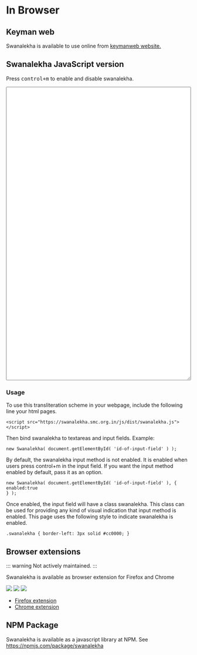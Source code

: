 # In Browser

## Keyman web

Swanalekha is available to use online from <a href="https://keymanweb.com/#ml-IN,Keyboard_swanalekha_malayalam">keymanweb
    website.</a>

## Swanalekha JavaScript version
Press
<kbd>control+m</kbd>  to enable and disable swanalekha.
<script src="/js/dist/swanalekha.js"></script>
<textarea id="exampletxt"></textarea>
 <script>
window.onload = function () {
    let element = document.getElementById('exampletxt');
    new Swanalekha(element, {
        enabled: true
    });
};
</script>
<style>
    #exampletxt {
        width: 100%;
        height: 20vh;
        font-size: 1.2em;
        font-family:"Manjari", sans-serif;
    }
    .swanalekha { border-left: 3px solid #cc0000; }
</style>
### Usage

To use this transliteration scheme in your webpage, include the following line your html
pages.

```<script src="https://swanalekha.smc.org.in/js/dist/swanalekha.js"></script>```

Then bind swanalekha to textareas and input fields. Example:

```
new Swanalekha( document.getElementById( 'id-of-input-field' ) );
```

By default, the swanalekha input method is not enabled. It is enabled when users press  control+m in the input field. If you want the input method enabled by default, pass it as an option.

```
new Swanalekha( document.getElementById( 'id-of-input-field' ), {
enabled:true
} );
```

Once enabled, the input field will have a class swanalekha. This class can be used for providing
any kind of
visual indication that input method is enabled. This page uses the following style to indicate
swanalekha
is enabled.

```.swanalekha { border-left: 3px solid #cc0000; }```

## Browser extensions

::: warning
Not actively maintained.
:::

Swanalekha is available as browser extension for Firefox and Chrome

![](/img/swanalekha-web-fb.jpg)
![](/img/swanakekha-web-gmail.jpg)
![](/img/swanakekha-web-whatsapp.jpg)

* <a class="btn btn-download" href="https://addons.mozilla.org/en-US/firefox/addon/swanalekha-ml/">Firefox extension</a>
* <a class="btn btn-download" href="https://chrome.google.com/webstore/detail/%E0%B4%B8%E0%B5%8D%E0%B4%B5%E0%B4%A8%E0%B4%B2%E0%B5%87%E0%B4%96-swanalekha/najmphaghaibepbadmhjbngnkfehichf">Chrome extension</a>

## NPM Package

Swanalekha is available as a javascript library at NPM. See https://npmjs.com/package/swanalekha